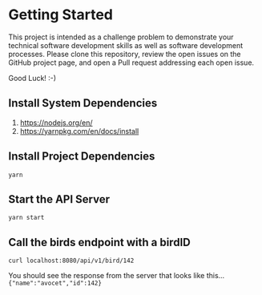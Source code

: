 # Getting Started

This project is intended as a challenge problem to demonstrate your technical software development skills as well as software development processes. Please clone this repository, review the open issues on the GitHub project page, and open a Pull request addressing each open issue.

Good Luck! :-)

## Install System Dependencies

1. https://nodejs.org/en/
2. https://yarnpkg.com/en/docs/install

## Install Project Dependencies

`yarn`

## Start the API Server

`yarn start`

## Call the birds endpoint with a birdID

`curl localhost:8080/api/v1/bird/142`

You should see the response from the server that looks like this...
`{"name":"avocet","id":142}`
